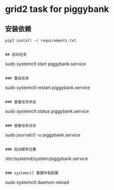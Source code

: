 # grid2 task for piggybank


## 安装依赖
```
pip3 install -r requirements.txt


## 启动任务
```
sudo systemctl start piggybank.service
```

### 重启任务
```
sudo systemctl restart piggybank.service
```

### 查看任务状态
```
sudo systemctl status piggybank.service
```

### 查看任务日志
```
sudo journalctl -u piggybank.service
```

### 启动脚本位置
```
/etc/systemd/system/piggybank.service
```

### systemctl 重置所有配置
```
sudo systemctl daemon-reload 
```